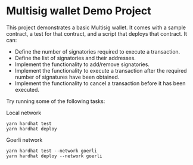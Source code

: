 # Multisig wallet Demo Project

This project demonstrates a basic Multisig wallet. It comes with a sample contract, a test for that contract, and a script that deploys that contract.
It can:
- Define the number of signatories required to execute a transaction.
- Define the list of signatories and their addresses.
- Implement the functionality to add/remove signatories.
- Implement the functionality to execute a transaction after the required number of signatures have been obtained.
- Implement the functionality to cancel a transaction before it has been executed.

Try running some of the following tasks:

Local network
```shell
yarn hardhat test
yarn hardhat deploy
```

Goerli network
```shell
yarn hardhat test --network goerli
yarn hardhat deploy --network goerli
```
